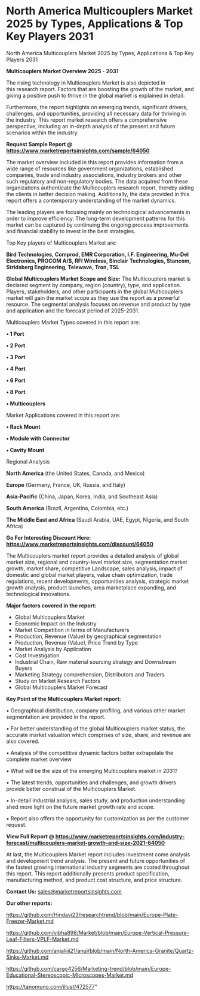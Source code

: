 # North America Multicouplers Market 2025 by Types, Applications & Top Key Players 2031
North America Multicouplers Market 2025 by Types, Applications & Top Key Players 2031

<Strong> Multicouplers Market Overview 2025 - 2031</strong>

The rising technology in Multicouplers Market is also depicted in this research report. Factors that are boosting the growth of the market, and giving a positive push to thrive in the global market is explained in detail.

Furthermore, the report highlights on emerging trends, significant drivers, challenges, and opportunities, providing all necessary data for thriving in the industry. This report market research offers a comprehensive perspective, including an in-depth analysis of the present and future scenarios within the industry.

<strong>Request Sample Report @ <a href=https://www.marketreportsinsights.com/sample/64050>https://www.marketreportsinsights.com/sample/64050</a></strong>

The market overview included in this report provides information from a wide range of resources like government organizations, established companies, trade and industry associations, industry brokers and other such regulatory and non-regulatory bodies. The data acquired from these organizations authenticate the Multicouplers research report, thereby aiding the clients in better decision making. Additionally, the data provided in this report offers a contemporary understanding of the market dynamics.

The leading players are focusing mainly on technological advancements in order to improve efficiency. The long-term development patterns for this market can be captured by continuing the ongoing process improvements and financial stability to invest in the best strategies.

Top Key players of Multicouplers Market are:

<strong>Bird Technologies, Comprod, EMR Corporation, I.F. Engineering, Mu-Del Electronics, PROCOM A/S, RFI Wireless, Sinclair Technologies, Stancom, Stridsberg Engineering, Telewave, Tron, TSL</strong>

<strong><b>Global Multicouplers Market Scope and Size:</b></strong>
The Multicouplers market is declared segment by company, region (country), type, and application. Players, stakeholders, and other participants in the global Multicouplers market will gain the market scope as they use the report as a powerful resource. The segmental analysis focuses on revenue and product by type and application and the forecast period of 2025-2031.

Multicouplers Market Types covered in this report are:

<strong>• 1 Port

• 2 Port

• 3 Port

• 4 Port

• 6 Port

• 8 Port

• Multicouplers</strong>

Market Applications covered in this report are:

<strong>• Rack Mount

• Module with Connector

• Cavity Mount</strong> 

Regional Analysis

<strong>North America</strong> (the United States, Canada, and Mexico)

<strong>Europe</strong> (Germany, France, UK, Russia, and Italy)

<strong>Asia-Pacific</strong> (China, Japan, Korea, India, and Southeast Asia)

<strong>South America</strong> (Brazil, Argentina, Colombia, etc.)

<strong>The Middle East and Africa</strong> (Saudi Arabia, UAE, Egypt, Nigeria, and South Africa)

<strong>Go For Interesting Discount Here: <a href=https://www.marketreportsinsights.com/discount/64050>https://www.marketreportsinsights.com/discount/64050</a></strong>

The Multicouplers market report provides a detailed analysis of global market size, regional and country-level market size, segmentation market growth, market share, competitive Landscape, sales analysis, impact of domestic and global market players, value chain optimization, trade regulations, recent developments, opportunities analysis, strategic market growth analysis, product launches, area marketplace expanding, and technological innovations.

<strong><b>Major factors covered in the report:</b></strong>
<ul>
  <li>Global Multicouplers Market </li>
  <li>Economic Impact on the Industry</li>
  <li>Market Competition in terms of Manufacturers</li>
  <li>Production, Revenue (Value) by geographical segmentation</li>
  <li>Production, Revenue (Value), Price Trend by Type</li>
  <li>Market Analysis by Application</li>
  <li>Cost Investigation</li>
  <li>Industrial Chain, Raw material sourcing strategy and Downstream Buyers</li>
  <li>Marketing Strategy comprehension, Distributors and Traders</li>
  <li>Study on Market Research Factors</li>
  <li>Global Multicouplers Market Forecast</li>
</ul>

<strong><b>Key Point of the Multicouplers Market report:</b></strong>

• Geographical distribution, company profiling, and various other market segmentation are provided in the report.

• For better understanding of the global Multicouplers market status, the accurate market valuation which comprises of size, share, and revenue are also covered.

• Analysis of the competitive dynamic factors better extrapolate the complete market overview

• What will be the size of the emerging Multicouplers market in 2031?

• The latest trends, opportunities and challenges, and growth drivers provide better construal of the Multicouplers Market.

• In-detail industrial analysis, sales study, and production understanding shed more light on the future market growth rate and scope.

• Report also offers the opportunity for customization as per the customer request.

<strong><b>View Full Report @ <a href=https://www.marketreportsinsights.com/industry-forecast/multicouplers-market-growth-and-size-2021-64050>https://www.marketreportsinsights.com/industry-forecast/multicouplers-market-growth-and-size-2021-64050</a></b></strong>


At last, the Multicouplers Market report includes investment come analysis and development trend analysis. The present and future opportunities of the fastest growing international industry segments are coated throughout this report. This report additionally presents product specification, manufacturing method, and product cost structure, and price structure.

<strong>Contact Us:</strong>
sales@marketreportsinsights.com

<strong>Our other reports:</strong>

<a href=https://github.com/Hindavi23/researchtrend/blob/main/Europe-Plate-Freezer-Market.md>https://github.com/Hindavi23/researchtrend/blob/main/Europe-Plate-Freezer-Market.md</a>

<a href=https://github.com/vibha898/Market/blob/main/Europe-Vertical-Pressure-Leaf-Filters-VPLF-Market.md>https://github.com/vibha898/Market/blob/main/Europe-Vertical-Pressure-Leaf-Filters-VPLF-Market.md</a>

<a href=https://github.com/anjaliiii21/anui/blob/main/North-America-Granite/Quartz-Sinks-Market.md>https://github.com/anjaliiii21/anui/blob/main/North-America-Granite/Quartz-Sinks-Market.md</a>

<a href=https://github.com/cargo4256/Marketing-trend/blob/main/Europe-Educational-Stereoscopic-Microscopes-Market.md>https://github.com/cargo4256/Marketing-trend/blob/main/Europe-Educational-Stereoscopic-Microscopes-Market.md</a>

<a href=https://tanomuno.com/illust/472577>https://tanomuno.com/illust/472577</a>"
